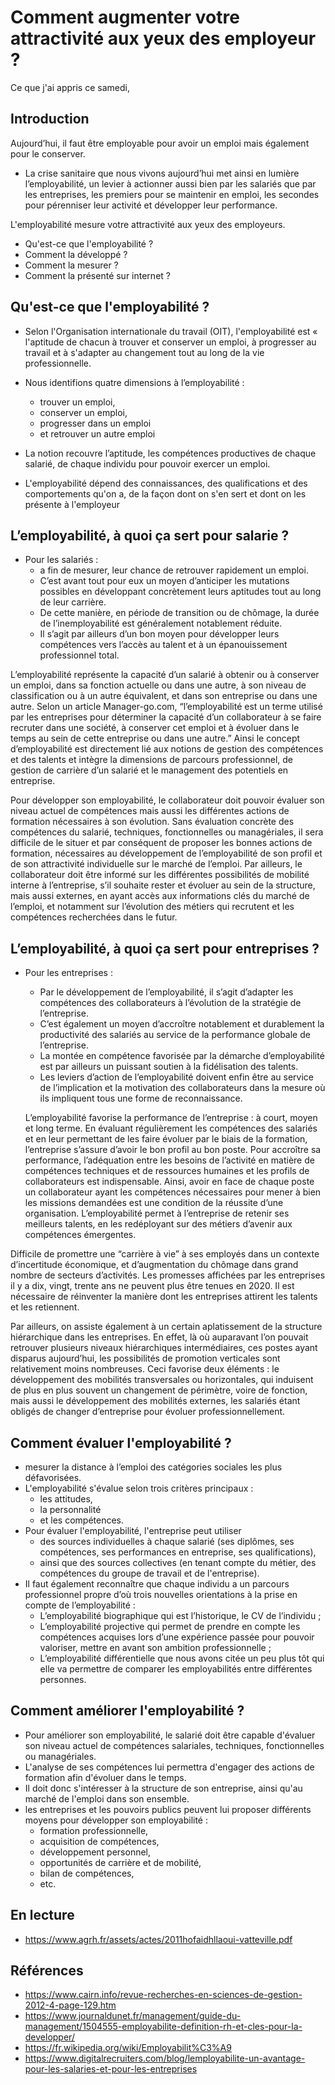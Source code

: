 # Comment augmenter votre attractivité aux yeux des employeur ?  
Ce que j'ai appris ce samedi,

## Introduction

<!-- accroche -->
Aujourd’hui, il faut être employable pour avoir un emploi mais également pour le conserver.

- La crise sanitaire que nous vivons aujourd’hui met ainsi en lumière l’employabilité, un levier à actionner aussi bien par les salariés que par les entreprises, les premiers pour se maintenir en emploi, les secondes pour pérenniser leur activité et développer leur performance. 

<!-- Définition -->
L'employabilité mesure votre attractivité aux yeux des employeurs.

<!-- Problématique -->
- Qu'est-ce que l'employabilité ?
- Comment la développé ?
- Comment la mesurer ?
- Comment la présenté sur internet ?

## Qu'est-ce que l'employabilité ?

- Selon l'Organisation internationale du travail (OIT), l'employabilité est « l'aptitude de chacun à trouver et conserver un emploi, à progresser au travail et à s'adapter au changement tout au long de la vie professionnelle.

- Nous identifions quatre dimensions à l’employabilité : 
  - trouver un emploi, 
  - conserver un emploi, 
  - progresser dans un emploi
  -  et retrouver un autre emploi

- La notion recouvre l’aptitude, les compétences productives de chaque salarié, de chaque individu pour pouvoir exercer un emploi.
- L'employabilité dépend des connaissances, des qualifications et des comportements qu'on a, de la façon dont on s'en sert et dont on les présente à l'employeur 

## L’employabilité, à quoi ça sert pour salarie ?

- Pour les salariés :
  - a fin de mesurer, leur chance de retrouver rapidement un emploi.
  - C’est avant tout pour eux un moyen d’anticiper les mutations possibles en développant concrètement leurs aptitudes tout au long de leur carrière.
  - De cette manière, en période de transition ou de chômage, la durée de l’inemployabilité est généralement notablement réduite.
  - Il s’agit par ailleurs d’un bon moyen pour développer leurs compétences vers l’accès au talent et à un épanouissement professionnel total.


L’employabilité représente la capacité d’un salarié à obtenir ou à conserver un emploi, dans sa fonction actuelle ou dans une autre, à son niveau de classification ou à un autre équivalent, et dans son entreprise ou dans une autre. Selon un article Manager-go.com, “l’employabilité est un terme utilisé par les entreprises pour déterminer la capacité d’un collaborateur à se faire recruter dans une société, à conserver cet emploi et à évoluer dans le temps au sein de cette entreprise ou dans une autre.” Ainsi le concept d’employabilité est directement lié aux notions de gestion des compétences et des talents et intègre la dimensions de parcours professionnel, de gestion de carrière d’un salarié et le management des potentiels en entreprise. 

Pour développer son employabilité, le collaborateur doit pouvoir évaluer son niveau actuel de compétences mais aussi les différentes actions de formation nécessaires à son évolution. Sans évaluation concrète des compétences du salarié, techniques, fonctionnelles ou managériales, il sera difficile de le situer et par conséquent de proposer les bonnes actions de formation, nécessaires au développement de l’employabilité de son profil et de son attractivité individuelle sur le marché de l’emploi. Par ailleurs, le collaborateur doit être informé sur les différentes possibilités de mobilité interne à l’entreprise, s’il souhaite rester et évoluer au sein de la structure, mais aussi externes, en ayant accès aux informations clés du marché de l’emploi, et notamment sur l’évolution des métiers qui recrutent et les compétences recherchées dans le futur.

## L’employabilité, à quoi ça sert pour entreprises ?
- Pour les entreprises :
  - Par le développement de l’employabilité, il s’agit d’adapter les compétences des collaborateurs à l’évolution de la stratégie de l’entreprise.
  - C’est également un moyen d’accroître notablement et durablement la productivité des salariés au service de la performance globale de l’entreprise.
  - La montée en compétence favorisée par la démarche d’employabilité est par ailleurs un puissant soutien à la fidélisation des talents.
  - Les leviers d’action de l’employabilité doivent enfin être au service de l’implication et la motivation des collaborateurs dans la mesure où ils impliquent tous une forme de reconnaissance.
  

  L’employabilité favorise la performance de l’entreprise : à court, moyen et long terme. En évaluant régulièrement les compétences des salariés et en leur permettant de les faire évoluer par le biais de la formation, l’entreprise s’assure d’avoir le bon profil au bon poste. Pour accroître sa performance, l’adéquation entre les besoins de l’activité en matière de compétences techniques et de ressources humaines et les profils de collaborateurs est indispensable. Ainsi, avoir en face de chaque poste un collaborateur ayant les compétences nécessaires pour mener à bien les missions demandées est une condition de la réussite d’une organisation. L’employabilité permet à l’entreprise de retenir ses meilleurs talents, en les redéployant sur des métiers d’avenir aux compétences émergentes. 

Difficile de promettre une “carrière à vie” à ses employés dans un contexte d’incertitude économique, et d’augmentation du chômage dans grand nombre de secteurs d’activités. Les promesses affichées par les entreprises il y a dix, vingt, trente ans ne peuvent plus être tenues en 2020. Il est nécessaire de réinventer la manière dont les entreprises attirent les talents et les retiennent. 

Par ailleurs, on assiste également à un certain aplatissement de la structure hiérarchique dans les entreprises. En effet, là où auparavant l’on pouvait retrouver plusieurs niveaux hiérarchiques intermédiaires, ces postes ayant disparus aujourd’hui, les possibilités de promotion verticales sont relativement moins nombreuses. Ceci favorise deux éléments : le développement des mobilités transversales ou horizontales, qui induisent de plus en plus souvent un changement de périmètre, voire de fonction, mais aussi le développement des mobilités externes, les salariés étant obligés de changer d’entreprise pour évoluer professionnellement. 

## Comment évaluer l'employabilité ?

- mesurer la distance à l’emploi des catégories sociales les plus défavorisées. 
- L'employabilité s'évalue selon trois critères principaux : 
  - les attitudes, 
  - la personnalité 
  - et les compétences.
- Pour évaluer l'employabilité, l'entreprise peut utiliser 
  - des sources individuelles à chaque salarié (ses diplômes, ses compétences, ses performances en entreprise, ses qualifications), 
  - ainsi que des sources collectives (en tenant compte du métier, des compétences du groupe de travail et de l'entreprise).
- Il faut également reconnaître que chaque individu a un parcours professionnel propre d’où trois nouvelles orientations à la prise en compte de l’employabilité :
  - L’employabilité biographique qui est l’historique, le CV de l’individu ;
  - L’employabilité projective qui permet de prendre en compte les compétences acquises lors d’une expérience passée pour pouvoir valoriser, mettre en avant son ambition professionnelle ;
  - L’employabilité différentielle que nous avons citée un peu plus tôt qui elle va permettre de comparer les employabilités entre différentes personnes.
  
## Comment améliorer l'employabilité ?

- Pour améliorer son employabilité, le salarié doit être capable d'évaluer son niveau actuel de compétences salariales, techniques, fonctionnelles ou managériales. 
- L'analyse de ses compétences lui permettra d'engager des actions de formation afin d'évoluer dans le temps. 
- Il doit donc s'intéresser à la structure de son entreprise, ainsi qu'au marché de l'emploi dans son ensemble.
- les entreprises et les pouvoirs publics peuvent lui proposer différents moyens pour développer son employabilité :
  - formation professionnelle,
  - acquisition de compétences,
  - développement personnel,
  - opportunités de carrière et de mobilité,
  - bilan de compétences,
  - etc.

## En lecture 

- https://www.agrh.fr/assets/actes/2011hofaidhllaoui-vatteville.pdf


## Références
- https://www.cairn.info/revue-recherches-en-sciences-de-gestion-2012-4-page-129.htm
- https://www.journaldunet.fr/management/guide-du-management/1504555-employabilite-definition-rh-et-cles-pour-la-developper/
- https://fr.wikipedia.org/wiki/Employabilit%C3%A9
- https://www.digitalrecruiters.com/blog/lemployabilite-un-avantage-pour-les-salaries-et-pour-les-entreprises